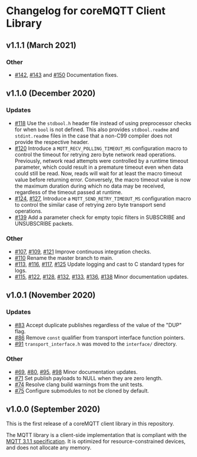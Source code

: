 # Changelog for coreMQTT Client Library

## v1.1.1 (March 2021)

### Other
 - [#142](https://github.com/FreeRTOS/coreMQTT/pull/142), [#143](https://github.com/FreeRTOS/coreMQTT/pull/143) and [#150](https://github.com/FreeRTOS/coreMQTT/pull/150) Documentation fixes. 

## v1.1.0 (December 2020)

### Updates
 - [#118](https://github.com/FreeRTOS/coreMQTT/pull/118) Use the `stdbool.h` header file instead of using preprocessor checks for when `bool` is not defined. This also provides `stdbool.readme` and `stdint.readme` files in the case that a non-C99 compiler does not provide the respective header.
 - [#120](https://github.com/FreeRTOS/coreMQTT/pull/120) Introduce a `MQTT_RECV_POLLING_TIMEOUT_MS` configuration macro to control the timeout for retrying zero byte network read operations. Previously, network read attempts were controlled by a runtime timeout parameter, which could result in a premature timeout even when data could still be read. Now, reads will wait for at least the macro timeout value before returning error. Conversely, the macro timeout value is now the maximum duration during which no data may be received, regardless of the timeout passed at runtime.
 - [#124](https://github.com/FreeRTOS/coreMQTT/pull/124), [#127](https://github.com/FreeRTOS/coreMQTT/pull/127), Introduce a `MQTT_SEND_RETRY_TIMEOUT_MS` configuration macro to control the similar case of retrying zero byte transport send operations.
 - [#139](https://github.com/FreeRTOS/coreMQTT/pull/139) Add a parameter check for empty topic filters in SUBSCRIBE and UNSUBSCRIBE packets.

### Other
 - [#107](https://github.com/FreeRTOS/coreMQTT/pull/107), [#109](https://github.com/FreeRTOS/coreMQTT/pull/109), [#121](https://github.com/FreeRTOS/coreMQTT/pull/121) Improve continuous integration checks.
 - [#110](https://github.com/FreeRTOS/coreMQTT/pull/107) Rename the master branch to main.
 - [#113](https://github.com/FreeRTOS/coreMQTT/pull/113), [#116](https://github.com/FreeRTOS/coreMQTT/pull/116), [#117](https://github.com/FreeRTOS/coreMQTT/pull/117), [#125](https://github.com/FreeRTOS/coreMQTT/pull/125) Update logging and cast to C standard types for logs.
 - [#115](https://github.com/FreeRTOS/coreMQTT/pull/115), [#122](https://github.com/FreeRTOS/coreMQTT/pull/122), [#128](https://github.com/FreeRTOS/coreMQTT/pull/128), [#132](https://github.com/FreeRTOS/coreMQTT/pull/132), [#133](https://github.com/FreeRTOS/coreMQTT/pull/133), [#136](https://github.com/FreeRTOS/coreMQTT/pull/136), [#138](https://github.com/FreeRTOS/coreMQTT/pull/138) Minor documentation updates.

## v1.0.1 (November 2020)

### Updates
 - [#83](https://github.com/FreeRTOS/coreMQTT/pull/83) Accept duplicate publishes regardless of the value of the "DUP" flag.
 - [#86](https://github.com/FreeRTOS/coreMQTT/pull/86) Remove `const` qualifier from transport interface function pointers.
 - [#91](https://github.com/FreeRTOS/coreMQTT/pull/91) `transport_interface.h` was moved to the `interface/` directory.

### Other
 - [#69](https://github.com/FreeRTOS/coreMQTT/pull/69), [#80](https://github.com/FreeRTOS/coreMQTT/pull/80), [#95](https://github.com/FreeRTOS/coreMQTT/pull/95), [#98](https://github.com/FreeRTOS/coreMQTT/pull/98) Minor documentation updates.
 - [#71](https://github.com/FreeRTOS/coreMQTT/pull/71) Set publish payloads to NULL when they are zero length.
 - [#74](https://github.com/FreeRTOS/coreMQTT/pull/74) Resolve clang build warnings from the unit tests.
 - [#75](https://github.com/FreeRTOS/coreMQTT/pull/75) Configure submodules to not be cloned by default.

## v1.0.0 (September 2020)

This is the first release of a coreMQTT client library in this repository.

The MQTT library is a client-side implementation that is compliant with the [MQTT 3.1.1 specification](http://docs.oasis-open.org/mqtt/mqtt/v3.1.1/os/mqtt-v3.1.1-os.html).   It is optimized for resource-constrained devices, and does not allocate any memory.
